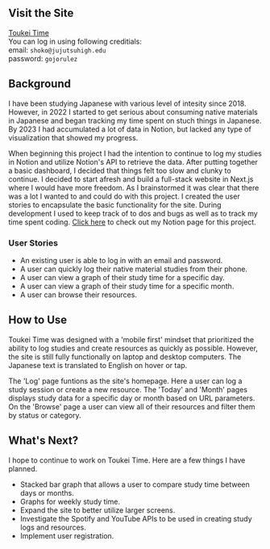 ## Visit the Site

[Toukei Time](https://toukei-time.vercel.app/)  
You can log in using following creditials:  
email: `shoko@jujutsuhigh.edu`  
password: `gojorulez`

## Background

I have been studying Japanese with various level of intesity since 2018. However, in 2022 I started to get serious about consuming native materials in Japanese and began tracking my time spent on stuch things in Japanese. By 2023 I had accumulated a lot of data in Notion, but lacked any type of visualization that showed my progress.

When beginning this project I had the intention to continue to log my studies in Notion and utilize Notion's API to retrieve the data. After putting together a basic dashboard, I decided that things felt too slow and clunky to continue. I decided to start afresh and build a full-stack website in Next.js where I would have more freedom. As I brainstormed it was clear that there was a lot I wanted to and could do with this project. I created the user stories to encapsulate the basic functionality for the site. During development I used to keep track of to dos and bugs as well as to track my time spent coding. [Click here](https://dalyn-lambert.notion.site/c692a8b383f0480f92000aacd37b977a) to check out my Notion page for this project.

### User Stories

- An existing user is able to log in with an email and password.
- A user can quickly log their native material studies from their phone.
- A user can view a graph of their study time for a specific day.
- A user can view a graph of their study time for a specific month.
- A user can browse their resources.

## How to Use

Toukei Time was designed with a 'mobile first' mindset that prioritized the ability to log studies and create resources as quickly as possible. However, the site is still fully functionally on laptop and desktop computers. The Japanese text is translated to English on hover or tap.

The 'Log' page funtions as the site's homepage. Here a user can log a study session or create a new resource. The 'Today' and 'Month' pages displays study data for a specific day or month based on URL parameters. On the 'Browse' page a user can view all of their resources and filter them by status or category.

## What's Next?

I hope to continue to work on Toukei Time. Here are a few things I have planned.

- Stacked bar graph that allows a user to compare study time between days or months.
- Graphs for weekly study time.
- Expand the site to better utilize larger screens.
- Investigate the Spotify and YouTube APIs to be used in creating study logs and resources.
- Implement user registration.
